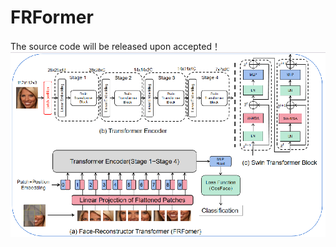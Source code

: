 # FRFormer
The source code will be released upon accepted！
![image](https://github.com/melancexin/FRFormer/blob/main/FRFormer_network.jpg)


